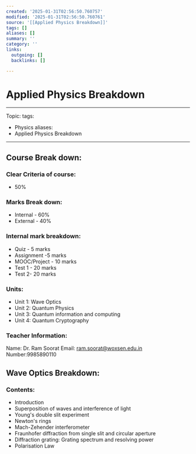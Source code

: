 ```yaml
---
created: '2025-01-31T02:56:50.760757'
modified: '2025-01-31T02:56:50.760761'
source: '[[Applied Physics Breakdown]]'
tags: []
aliases: []
summary: ''
category: ''
links:
  outgoing: []
  backlinks: []

---
```


# Applied Physics Breakdown

---
Topic: 
tags:
  - Physics
aliases:
  - Applied Physics Breakdown
---
## Course Break down:
### Clear Criteria of course:
- 50%
### Marks Break down:
- Internal - 60%
- External - 40%
### Internal mark breakdown:
- Quiz - 5 marks
- Assignment -5 marks
- MOOC/Project - 10 marks
- Test 1 - 20 marks
- Test 2- 20 marks


### Units:
- Unit 1: Wave Optics
- Unit 2: Quantum Physics
- Unit 3: Quantum information and computing
- Unit 4: Quantum Cryptography

### Teacher Information:
Name: Dr. Ram Soorat
Email: ram.soorat@woxsen.edu.in
Number:9985890110



## Wave Optics Breakdown:
### Contents: 
- Introduction
- Superposition of waves and interference of light
- Young's double slit experiment
- Newton's rings
- Mach-Zehender interferometer
- Fraunhofer diffraction from single slit and circular aperture
- Diffraction grating: Grating spectrum and resolving power
- Polarisation Law
